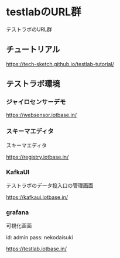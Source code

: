 # testlabのURL群
テストラボのURL群

## チュートリアル
https://tech-sketch.github.io/testlab-tutorial/

## テストラボ環境
### ジャイロセンサーデモ

https://websensor.iotbase.in/

### スキーマエディタ
スキーマエディタ

https://registry.iotbase.in/

### KafkaUI
テストラボのデータ投入口の管理画面

https://kafkaui.iotbase.in/

### grafana
可視化画面

id: admin
pass: nekodaisuki

https://testlab.iotbase.in/
